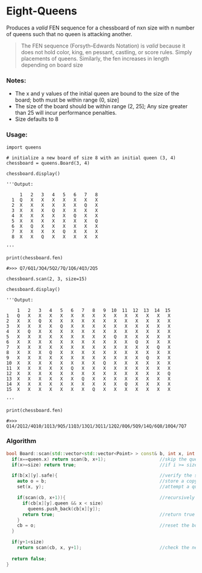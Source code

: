 # Eight-Queens

Produces a *valid* FEN sequence for a chessboard of nxn size with n number of queens such that no queen is attacking another. 

> The FEN sequence (Forsyth–Edwards Notation) is *valid* because it does not hold color, king, en pessant, castling, or score rules. Simply placements of queens.
> Similarly, the fen increases in length depending on board size 


### Notes: 

- The x and y values of the initial queen are bound to the size of the board; both must be within range (0, size]  
- The size of the board should be within range (2, 25]; Any size greater than 25 will incur performance penalties.
- Size defaults to 8


### Usage: 
```python3
import queens 

# initialize a new board of size 8 with an initial queen (3, 4)
chessboard = queens.Board(3, 4) 

chessboard.display() 

'''Output: 

     1   2   3   4   5   6   7   8 
  1  Q   X   X   X   X   X   X   X  
  2  X   X   X   X   X   X   Q   X  
  3  X   X   X   Q   X   X   X   X  
  4  X   X   X   X   X   Q   X   X  
  5  X   X   X   X   X   X   X   Q  
  6  X   Q   X   X   X   X   X   X  
  7  X   X   X   X   Q   X   X   X  
  8  X   X   Q   X   X   X   X   X  
  
'''

print(chessboard.fen) 

#>>> Q7/6Q1/3Q4/5Q2/7Q/1Q6/4Q3/2Q5

chessboard.scan(2, 3, size=15) 

chessboard.display() 

'''Output: 

    1   2   3   4   5   6   7   8   9  10  11  12  13  14  15 
1   Q   X   X   X   X   X   X   X   X   X   X   X   X   X   X  
2   X   X   Q   X   X   X   X   X   X   X   X   X   X   X   X  
3   X   X   X   X   Q   X   X   X   X   X   X   X   X   X   X  
4   X   Q   X   X   X   X   X   X   X   X   X   X   X   X   X  
5   X   X   X   X   X   X   X   X   X   Q   X   X   X   X   X  
6   X   X   X   X   X   X   X   X   X   X   X   Q   X   X   X  
7   X   X   X   X   X   X   X   X   X   X   X   X   X   Q   X  
8   X   X   X   Q   X   X   X   X   X   X   X   X   X   X   X  
9   X   X   X   X   X   X   X   X   X   X   X   X   Q   X   X  
10  X   X   X   X   X   X   X   X   Q   X   X   X   X   X   X  
11  X   X   X   X   X   Q   X   X   X   X   X   X   X   X   X  
12  X   X   X   X   X   X   X   X   X   X   X   X   X   X   Q  
13  X   X   X   X   X   X   Q   X   X   X   X   X   X   X   X  
14  X   X   X   X   X   X   X   X   X   X   Q   X   X   X   X  
15  X   X   X   X   X   X   X   Q   X   X   X   X   X   X   X  

'''

print(chessboard.fen) 

#>>> Q14/2Q12/4Q10/1Q13/9Q5/11Q3/13Q1/3Q11/12Q2/8Q6/5Q9/14Q/6Q8/10Q4/7Q7
```

### Algorithm 
```cpp
bool Board::scan(std::vector<std::vector<Point> > const& b, int x, int y){ 
  if(x==queen.x) return scan(b, x+1);                    //skip the queen row
  if(x>=size) return true;                               //if i >= size then a queen has been placed on every row

  if(b[x][y].safe){                                      //verify the space is free
    auto o = b;                                          //store a copy of the current board 
    set(x, y);                                           //attempt a queen set

    if(scan(cb, x+1)){                                   //recursively check the next line until a return condition is met
      if(cb[x][y].queen && x < size)
        queens.push_back(cb[x][y]);
      return true;                                       //return true if the check succeeded
    }
    cb = o;                                              //reset the board to the board prior to queen set and continue 
  }

  if(y+1<size)  
    return scan(cb, x, y+1);                             //check the next point in the row 
  
  return false;    
}
```
